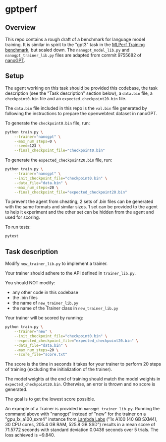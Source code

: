 # gptperf

## Overview

This repo contains a rough draft of a benchmark for language model training. It is similar in spirit to the "gpt3" task in the [MLPerf Training benchmark](https://mlcommons.org/benchmarks/training/), but scaled down. The `nanogpt_model_lib.py` and `nanogpt_trainer_lib.py` files are adapted from commit 9755682 of [nanoGPT](https://github.com/karpathy/nanoGPT).

## Setup

The agent working on this task should be provided this codebase, the task description (see the "Task description" section below), a `data.bin` file, a `checkpoint0.bin` file and an `expected_checkpoint20.bin` file.

The `data.bin` file included in this repo is the `val.bin` file generated by following the instructions to prepare the openwebtext dataset in nanoGPT.

To generate the `checkpoint0.bin` file, run:

```bash
python train.py \
    --trainer="nanogpt" \
    --max_num_steps=0 \
    --seed=123 \
    --final_checkpoint_file="checkpoint0.bin"
```

To generate the `expected_checkpoint20.bin` file, run:

```bash
python train.py \
    --trainer="nanogpt" \
    --init_checkpoint_file="checkpoint0.bin" \
    --data_file="data.bin" \
    --max_num_steps=20 \
    --final_checkpoint_file="expected_checkpoint20.bin"
```

To prevent the agent from cheating, 2 sets of .bin files can be generated with the same formats and similar sizes. 1 set can be provided to the agent to help it experiment and the other set can be hidden from the agent and used for scoring.

To run tests:

```bash
pytest
```

## Task description

Modify `new_trainer_lib.py` to implement a trainer.

Your trainer should adhere to the API defined in `trainer_lib.py`.

You should NOT modify:
* any other code in this codebase
* the .bin files
* the name of `new_trainer_lib.py`
* the name of the Trainer class in `new_trainer_lib.py`

Your trainer will be scored by running:

```bash
python train.py \
    --trainer="new" \
    --init_checkpoint_file="checkpoint0.bin" \
    --expected_checkpoint_file="expected_checkpoint20.bin" \
    --data_file="data.bin" \
    --max_num_steps=20 \
    --score_file="score.txt"
```

The score is the time in seconds it takes for your trainer to perform 20 steps of training (excluding the initialization of the trainer). 

The model weights at the end of training should match the model weights in `expected_checkpoint20.bin`. Otherwise, an error is thrown and no score is generated.

The goal is to get the lowest score possible.

An example of a Trainer is provided in `nanogpt_trainer_lib.py`. Running the command above with "nanogpt" instead of "new" for the trainer on a "gpu_1x_a100_sxm4" instance from [Lambda Labs](https://lambdalabs.com) ("1x A100 (40 GB SXM4), 30 CPU cores, 205.4 GB RAM, 525.8 GB SSD") results in a mean score of 71.5772 seconds with standard deviation 0.0436 seconds over 5 trials. The loss achieved is ~9.840.
